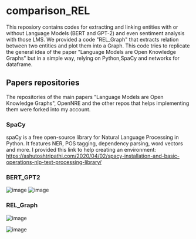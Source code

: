 # comparison_REL
This reposiory contains codes for extracting and linking entities with or without Language Models (BERT and GPT-2) and even sentiment analysis with those LMS.
We provided a code "REL_Graph" that extracts relation between two entities and plot them into a Graph. This code tries to replicate the general idea of the paper "Language Models are Open Knowledge Graphs" but in a simple way, relying on Python,SpaCy and networkx for dataframe.

## Papers repositories
The repositories of the main papers "Language Models are Open Knowledge Graphs", OpenNRE and the other repos that helps implementing them were forked into my account.
### SpaCy
spaCy is a free open-source library for Natural Language Processing in Python. It features NER, POS tagging, dependency parsing, word vectors and more. I provided this link to help creating an environment: https://ashutoshtripathi.com/2020/04/02/spacy-installation-and-basic-operations-nlp-text-processing-library/

### BERT_GPT2

![image](https://user-images.githubusercontent.com/92401209/152657447-8d32ddbf-95c4-46f5-83f7-c570fd0e6172.png)  ![image](https://user-images.githubusercontent.com/92401209/152657482-eaa1aa7a-2be0-435e-827e-49924a8921f8.png)

### REL_Graph

![image](https://user-images.githubusercontent.com/92401209/152657595-af449235-4d48-4c75-a9c2-33e7de318c1a.png)

![image](https://user-images.githubusercontent.com/92401209/152657556-78e5a5d5-38ff-4d7e-af96-e7a8ec05ab5f.png)


